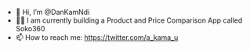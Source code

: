 - 👋 Hi, I’m @DanKamNdi
- 👨‍💻 I am currently building a Product and Price Comparison App called Soko360
- 📫 How to reach me: https://twitter.com/a_kama_u

<!---
DanKamNdi/DanKamNdi is a ✨ special ✨ repository because its `README.md` (this file) appears on your GitHub profile.
You can click the Preview link to take a look at your changes.
--->
